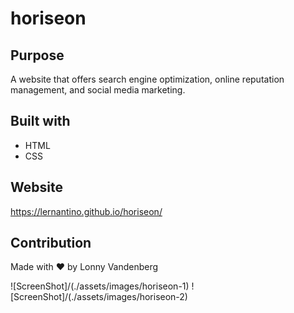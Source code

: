 # horiseon

## Purpose
A website that offers search engine optimization, online reputation management, and social media marketing.

## Built with
* HTML
* CSS

## Website
https://lernantino.github.io/horiseon/

## Contribution
Made with ❤️ by Lonny Vandenberg

![ScreenShot]/(./assets/images/horiseon-1)
![ScreenShot]/(./assets/images/horiseon-2)